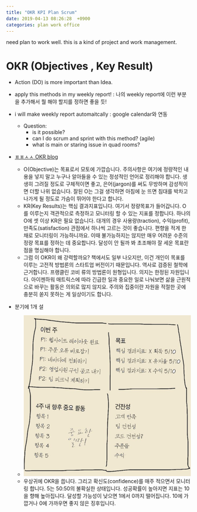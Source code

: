 ```yaml
---
title: "OKR KPI Plan Scrum"
date: 2019-04-13 08:26:28  +0900
categories: plan work office
---
```

need plan to work well. this is a kind of project and work management.

# OKR (Objectives , Key Result)

-  Action (DO) is more important than Idea.
  - apply this methods in my weekly report! : 나의 weekly report에 이런 부분을 추가해서 뭘 해야 할지를 정하면 좋을 듯!
  - i will make weekly report automaitcally : google calendar와 연동
    - Question:
      - is it possible?
      - can I do scrum and sprint with this method? (agile)
      - what is main or staring issue in quad rooms?

- [ㅍㅍㅅㅅ OKR blog](https://ppss.kr/archives/191995)
  - O(Objective)는 목표로서 모토에 가깝습니다. 주의사항은 여기에 정량적인 내용을 넣지 말고 누구나 알아들을 수 있는 정성적인 언어로 정리해야 합니다. 생생히 그려질 정도로 구체적이면 좋고, 은어(jargon)를 써도 무방하며 감성적이면 더할 나위 없습니다. 잘된 O는 그걸 생각하면 아침에 눈 뜨면 침대를 박차고 나가게 될 정도로 가슴이 뛰어야 한다고 합니다.
  - KR(Key Results)는 핵심 결과지표입니다. 여기서 정량목표가 들어갑니다. O를 이루는지 객관적으로 측정하고 모니터링 할 수 있는 지표를 정합니다. 하나의 O에 셋 이상 KR은 필요 없습니다. 대개의 경우 사용량(traction), 수익(profit), 만족도(satisfaction) 관점에서 하나씩 고르는 것이 좋습니다. 편향을 적게 한 채로 모니터링이 가능하니까요. 이때 불가능하지는 않지만 매우 어려운 수준의 정량 목표를 정하는 데 중요합니다. 달성이 안 될까 봐 초조해야 잘 세운 목표란 점을 명심해야 합니다.
  - 그럼 이 OKR이 왜 강력할까요? 책에서도 일부 나오지만, 이건 개인이 목표를 이루는 고전적 방법론의 스타트업 버전이기 때문입니다. 역사로 검증된 철학에 근거합니다. 프랭클린 코비 류의 방법론이 원형입니다. 의지는 한정된 자원입니다. 아이젠하워 매트릭스에 따라 긴급한 일과 중요한 일로 나눠보면 삶을 근원적으로 바꾸는 활동은 의외로 많지 않지요. 주의와 집중이란 자원을 적절한 곳에 충분히 쏟지 못하는 게 일상이기도 합니다.
- 분기에 1개 설
  - ![OKR](/images/OKR.jpg)
  - 우상귀에 OKR을 씁니다. 그리고 확신도(confidence)를 매주 적으면서 모니터링 합니다. 5는 50:50의 불확실한 상태입니다. 성공확률이 높아지면 지표는 10을 향해 높아집니다. 달성할 가능성이 낮으면 1에서 0까지 떨어집니다. 10에 가깝거나 0에 가까우면 좋지 않은 징후입니다.
